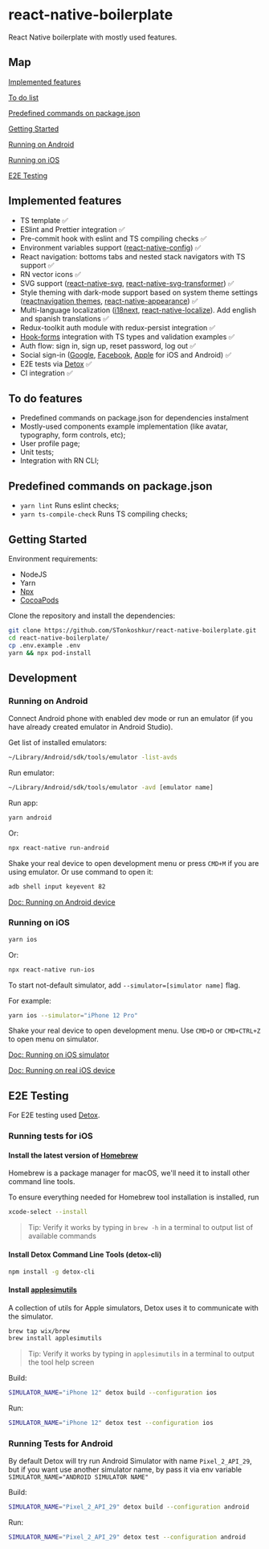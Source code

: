 # react-native-boilerplate

React Native boilerplate with mostly used features.

## Map

[Implemented features](#implemented-features)

[To do list](#to-do-features)

[Predefined commands on package.json](#predefined-commands-on-packagejson)

[Getting Started](#getting-started)

[Running on Android](#running-on-android)

[Running on iOS](#running-on-ios)

[E2E Testing](#e2e-testing)

## Implemented features

- TS template :white_check_mark:
- ESlint and Prettier integration :white_check_mark:
- Pre-commit hook with eslint and TS compiling checks :white_check_mark:
- Environment variables support ([react-native-config](https://github.com/luggit/react-native-config)) :white_check_mark:
- React navigation: bottoms tabs and nested stack navigators with TS support :white_check_mark:
- RN vector icons :white_check_mark:
- SVG support ([react-native-svg](https://github.com/react-native-svg/react-native-svg), [react-native-svg-transformer](https://github.com/kristerkari/react-native-svg-transformer)) :white_check_mark:
- Style theming with dark-mode support based on system theme settings ([reactnavigation themes](https://reactnavigation.org/docs/themes), [react-native-appearance](https://github.com/expo/react-native-appearance)) :white_check_mark:
- Multi-language localization ([i18next](https://www.i18next.com), [react-native-localize](https://github.com/zoontek/react-native-localize)). Add english and spanish translations :white_check_mark:
- Redux-toolkit auth module with redux-persist integration :white_check_mark:
- [Hook-forms](https://react-hook-form.com/) integration with TS types and validation examples :white_check_mark:
- Auth flow: sign in, sign up, reset password, log out :white_check_mark:
- Social sign-in ([Google](https://github.com/react-native-google-signin/google-signin), [Facebook](https://github.com/facebook/react-native-fbsdk), [Apple](https://github.com/invertase/react-native-apple-authentication) for iOS and Android) :white_check_mark:
- E2E tests via [Detox](https://github.com/wix/Detox) :white_check_mark:
- CI integration :white_check_mark:

## To do features

- Predefined commands on package.json for dependencies instalment
- Mostly-used components example implementation (like avatar, typography, form controls, etc);
- User profile page;
- Unit tests;
- Integration with RN CLI;

## Predefined commands on package.json

- `yarn lint` Runs eslint checks;
- `yarn ts-compile-check` Runs TS compiling checks;

## Getting Started

Environment requirements:

- NodeJS
- Yarn
- [Npx](https://nodejs.dev/learn/the-npx-nodejs-package-runner)
- [CocoaPods](https://cocoapods.org/)

Clone the repository and install the dependencies:

```bash
git clone https://github.com/STonkoshkur/react-native-boilerplate.git
cd react-native-boilerplate/
cp .env.example .env
yarn && npx pod-install
```

## Development

### Running on Android

Connect Android phone with enabled dev mode or run an emulator (if you have already created emulator in Android Studio).

Get list of installed emulators:

```bash
~/Library/Android/sdk/tools/emulator -list-avds
```

Run emulator:

```bash
~/Library/Android/sdk/tools/emulator -avd [emulator name]
```

Run app:

```bash
yarn android
```

Or:

```bash
npx react-native run-android
```

Shake your real device to open development menu or press `CMD+M` if you are using emulator. Or use command to open it:

```bash
adb shell input keyevent 82
```

[Doc: Running on Android device](https://reactnative.dev/docs/running-on-device#1-enable-debugging-over-usb)

### Running on iOS

```bash
yarn ios
```

Or:

```bash
npx react-native run-ios
```

To start not-default simulator, add `--simulator=[simulator name]` flag.

For example:

```bash
yarn ios --simulator="iPhone 12 Pro"
```

Shake your real device to open development menu. Use `CMD+D` or `CMD+CTRL+Z` to open menu on simulator.

[Doc: Running on iOS simulator](https://reactnative.dev/docs/running-on-simulator-ios)

[Doc: Running on real iOS device](https://reactnative.dev/docs/running-on-device#1-plug-in-your-device-via-usb)

## E2E Testing

For E2E testing used [Detox](https://github.com/wix/Detox).

### Running tests for iOS

#### Install the latest version of [Homebrew](http://brew.sh)

Homebrew is a package manager for macOS, we'll need it to install other command line tools.

To ensure everything needed for Homebrew tool installation is installed, run

```sh
xcode-select --install
```

> Tip: Verify it works by typing in `brew -h` in a terminal to output list of available commands

#### Install Detox Command Line Tools (detox-cli)

```sh
npm install -g detox-cli
```

#### Install [applesimutils](https://github.com/wix/AppleSimulatorUtils)

A collection of utils for Apple simulators, Detox uses it to communicate with the simulator.

```sh
brew tap wix/brew
brew install applesimutils
```

> Tip: Verify it works by typing in `applesimutils` in a terminal to output the tool help screen

Build:

```bash
SIMULATOR_NAME="iPhone 12" detox build --configuration ios
```

Run:

```bash
SIMULATOR_NAME="iPhone 12" detox test --configuration ios
```

### Running Tests for Android

By default Detox will try run Android Simulator with name `Pixel_2_API_29`, but if you want use another simulator name, by pass it via env variable `SIMULATOR_NAME="ANDROID SIMULATOR NAME"`

Build:

```bash
SIMULATOR_NAME="Pixel_2_API_29" detox build --configuration android
```

Run:

```bash
SIMULATOR_NAME="Pixel_2_API_29" detox test --configuration android
```
